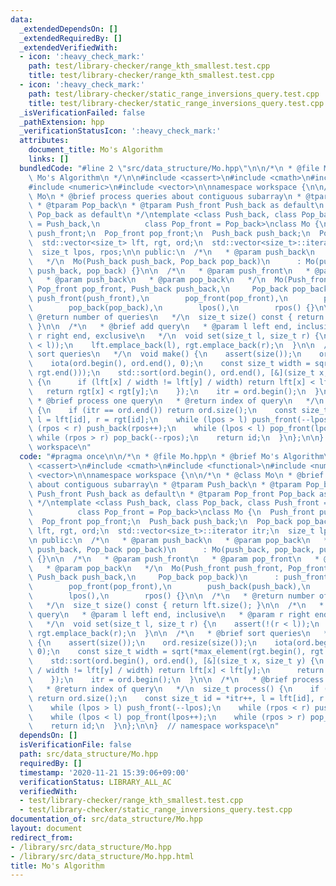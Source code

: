 ```yaml
---
data:
  _extendedDependsOn: []
  _extendedRequiredBy: []
  _extendedVerifiedWith:
  - icon: ':heavy_check_mark:'
    path: test/library-checker/range_kth_smallest.test.cpp
    title: test/library-checker/range_kth_smallest.test.cpp
  - icon: ':heavy_check_mark:'
    path: test/library-checker/static_range_inversions_query.test.cpp
    title: test/library-checker/static_range_inversions_query.test.cpp
  _isVerificationFailed: false
  _pathExtension: hpp
  _verificationStatusIcon: ':heavy_check_mark:'
  attributes:
    document_title: Mo's Algorithm
    links: []
  bundledCode: "#line 2 \"src/data_structure/Mo.hpp\"\n\n/*\n * @file Mo.hpp\n * @brief\
    \ Mo's Algorithm\n */\n\n#include <cassert>\n#include <cmath>\n#include <functional>\n\
    #include <numeric>\n#include <vector>\n\nnamespace workspace {\n\n/*\n * @class\
    \ Mo\n * @brief process queries about contiguous subarray\n * @tparam Push_back\n\
    \ * @tparam Pop_back\n * @tparam Push_front Push_back as default\n * @tparam Pop_front\
    \ Pop_back as default\n */\ntemplate <class Push_back, class Pop_back, class Push_front\
    \ = Push_back,\n          class Pop_front = Pop_back>\nclass Mo {\n  Push_front\
    \ push_front;\n  Pop_front pop_front;\n  Push_back push_back;\n  Pop_back pop_back;\n\
    \  std::vector<size_t> lft, rgt, ord;\n  std::vector<size_t>::iterator itr;\n\
    \  size_t lpos, rpos;\n\n public:\n  /*\n   * @param push_back\n   * @param pop_back\n\
    \   */\n  Mo(Push_back push_back, Pop_back pop_back)\n      : Mo(push_back, pop_back,\
    \ push_back, pop_back) {}\n\n  /*\n   * @param push_front\n   * @param pop_front\n\
    \   * @param push_back\n   * @param pop_back\n   */\n  Mo(Push_front push_front,\
    \ Pop_front pop_front, Push_back push_back,\n     Pop_back pop_back)\n      :\
    \ push_front(push_front),\n        pop_front(pop_front),\n        push_back(push_back),\n\
    \        pop_back(pop_back),\n        lpos(),\n        rpos() {}\n\n  /*\n   *\
    \ @return number of queries\n   */\n  size_t size() const { return lft.size();\
    \ }\n\n  /*\n   * @brief add query\n   * @param l left end, inclusive\n   * @param\
    \ r right end, exclusive\n   */\n  void set(size_t l, size_t r) {\n    assert(!(r\
    \ < l));\n    lft.emplace_back(l), rgt.emplace_back(r);\n  }\n\n  /*\n   * @brief\
    \ sort queries\n   */\n  void make() {\n    assert(size());\n    ord.resize(size());\n\
    \    iota(ord.begin(), ord.end(), 0);\n    const size_t width = sqrt(*max_element(rgt.begin(),\
    \ rgt.end()));\n    std::sort(ord.begin(), ord.end(), [&](size_t x, size_t y)\
    \ {\n      if (lft[x] / width != lft[y] / width) return lft[x] < lft[y];\n   \
    \   return rgt[x] < rgt[y];\n    });\n    itr = ord.begin();\n  }\n\n  /*\n  \
    \ * @brief process one query\n   * @return index of query\n   */\n  size_t process()\
    \ {\n    if (itr == ord.end()) return ord.size();\n    const size_t id = *itr++,\
    \ l = lft[id], r = rgt[id];\n    while (lpos > l) push_front(--lpos);\n    while\
    \ (rpos < r) push_back(rpos++);\n    while (lpos < l) pop_front(lpos++);\n   \
    \ while (rpos > r) pop_back(--rpos);\n    return id;\n  }\n};\n\n}  // namespace\
    \ workspace\n"
  code: "#pragma once\n\n/*\n * @file Mo.hpp\n * @brief Mo's Algorithm\n */\n\n#include\
    \ <cassert>\n#include <cmath>\n#include <functional>\n#include <numeric>\n#include\
    \ <vector>\n\nnamespace workspace {\n\n/*\n * @class Mo\n * @brief process queries\
    \ about contiguous subarray\n * @tparam Push_back\n * @tparam Pop_back\n * @tparam\
    \ Push_front Push_back as default\n * @tparam Pop_front Pop_back as default\n\
    \ */\ntemplate <class Push_back, class Pop_back, class Push_front = Push_back,\n\
    \          class Pop_front = Pop_back>\nclass Mo {\n  Push_front push_front;\n\
    \  Pop_front pop_front;\n  Push_back push_back;\n  Pop_back pop_back;\n  std::vector<size_t>\
    \ lft, rgt, ord;\n  std::vector<size_t>::iterator itr;\n  size_t lpos, rpos;\n\
    \n public:\n  /*\n   * @param push_back\n   * @param pop_back\n   */\n  Mo(Push_back\
    \ push_back, Pop_back pop_back)\n      : Mo(push_back, pop_back, push_back, pop_back)\
    \ {}\n\n  /*\n   * @param push_front\n   * @param pop_front\n   * @param push_back\n\
    \   * @param pop_back\n   */\n  Mo(Push_front push_front, Pop_front pop_front,\
    \ Push_back push_back,\n     Pop_back pop_back)\n      : push_front(push_front),\n\
    \        pop_front(pop_front),\n        push_back(push_back),\n        pop_back(pop_back),\n\
    \        lpos(),\n        rpos() {}\n\n  /*\n   * @return number of queries\n\
    \   */\n  size_t size() const { return lft.size(); }\n\n  /*\n   * @brief add\
    \ query\n   * @param l left end, inclusive\n   * @param r right end, exclusive\n\
    \   */\n  void set(size_t l, size_t r) {\n    assert(!(r < l));\n    lft.emplace_back(l),\
    \ rgt.emplace_back(r);\n  }\n\n  /*\n   * @brief sort queries\n   */\n  void make()\
    \ {\n    assert(size());\n    ord.resize(size());\n    iota(ord.begin(), ord.end(),\
    \ 0);\n    const size_t width = sqrt(*max_element(rgt.begin(), rgt.end()));\n\
    \    std::sort(ord.begin(), ord.end(), [&](size_t x, size_t y) {\n      if (lft[x]\
    \ / width != lft[y] / width) return lft[x] < lft[y];\n      return rgt[x] < rgt[y];\n\
    \    });\n    itr = ord.begin();\n  }\n\n  /*\n   * @brief process one query\n\
    \   * @return index of query\n   */\n  size_t process() {\n    if (itr == ord.end())\
    \ return ord.size();\n    const size_t id = *itr++, l = lft[id], r = rgt[id];\n\
    \    while (lpos > l) push_front(--lpos);\n    while (rpos < r) push_back(rpos++);\n\
    \    while (lpos < l) pop_front(lpos++);\n    while (rpos > r) pop_back(--rpos);\n\
    \    return id;\n  }\n};\n\n}  // namespace workspace\n"
  dependsOn: []
  isVerificationFile: false
  path: src/data_structure/Mo.hpp
  requiredBy: []
  timestamp: '2020-11-21 15:39:06+09:00'
  verificationStatus: LIBRARY_ALL_AC
  verifiedWith:
  - test/library-checker/range_kth_smallest.test.cpp
  - test/library-checker/static_range_inversions_query.test.cpp
documentation_of: src/data_structure/Mo.hpp
layout: document
redirect_from:
- /library/src/data_structure/Mo.hpp
- /library/src/data_structure/Mo.hpp.html
title: Mo's Algorithm
---
```

